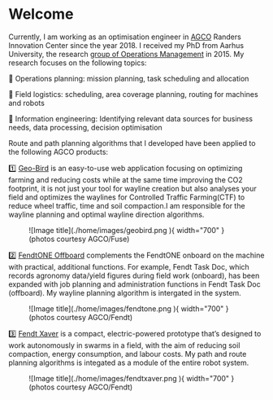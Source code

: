 # Welcome

Currently, I am working as an optimisation engineer in [AGCO](https://www.agcocorp.com) Randers Innovation Center since the year 2018. I received my PhD from Aarhus University, the research [group of Operations Management](https://ece.au.dk/en/research/key-areas-in-research-and-development/communication-control-and-automation/operations-management) in 2015.
My research focuses on the following topics:

📌 Operations planning: mission planning, task scheduling and allocation

📌 Field logistics: scheduling, area coverage planning, routing for machines and robots

📌 Information engineering: Identifying relevant data sources for business needs, data processing, decision optimisation

 Route and path planning algorithms that I developed have been applied to the following AGCO products:

1️⃣ [Geo-Bird](https://app.geo-bird.com) is an easy-to-use web application focusing on optimizing farming and reducing costs while at the same time improving the CO2 footprint, it is not just your tool for wayline creation but also analyses your field and optimizes the waylines for Controlled Traffic Farming(CTF) to reduce wheel traffic, time and soil compaction.I am responsible for the wayline planning and optimal wayline direction algorithms.

<!-- ![geobird](./geobird.png "geobird" ) --> 

<figure markdown>
  ![Image title](./home/images/geobird.png ){ width="700" }
  <figcaption>(photos courtesy AGCO/Fuse)</figcaption>
</figure>

2️⃣ [FendtONE Offboard](https://www.fendt.com/int/7-fendtone-offboard) complements the FendtONE onboard on the machine with practical, additional functions. For example, Fendt Task Doc, which records agronomy data/yield figures during field work (onboard), has been expanded with job planning and administration functions in Fendt Task Doc (offboard). My wayline planning algorithm is intergated in the system.

<figure markdown>
  ![Image title](./home/images/fendtone.png ){ width="700" }
  <figcaption>(photos courtesy AGCO/Fendt)</figcaption>
</figure>

3️⃣ [Fendt Xaver](https://www.fendt.com/int/xaver) is a compact, electric-powered prototype that’s designed to work autonomously in swarms in a field, with the aim of reducing soil compaction, energy consumption, and labour costs. My path and route planning algorithms is integated as a module of the entire robot system.
<!-- ![xaver](./fendtxaver.png "xaver") -->
<figure markdown>
  ![Image title](./home/images/fendtxaver.png ){ width="700" }
  <figcaption>(photos courtesy AGCO/Fendt)</figcaption>
</figure>

<!-- <div class="video-wrapper">
<iframe width="1280" height="800" src="https://www.youtube.com/embed/OoUGSb-ASTc" title="YouTube video player" frameborder="0" allow="accelerometer; autoplay; clipboard-write; encrypted-media; gyroscope; picture-in-picture" allowfullscreen></iframe>
</div> -->
